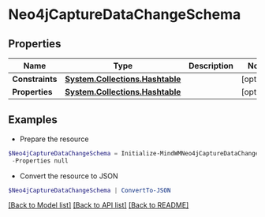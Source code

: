 # Neo4jCaptureDataChangeSchema
## Properties

Name | Type | Description | Notes
------------ | ------------- | ------------- | -------------
**Constraints** | [**System.Collections.Hashtable**](AnyType.md) |  | [optional] 
**Properties** | [**System.Collections.Hashtable**](AnyType.md) |  | [optional] 

## Examples

- Prepare the resource
```powershell
$Neo4jCaptureDataChangeSchema = Initialize-MindWMNeo4jCaptureDataChangeSchema  -Constraints null `
 -Properties null
```

- Convert the resource to JSON
```powershell
$Neo4jCaptureDataChangeSchema | ConvertTo-JSON
```

[[Back to Model list]](../README.md#documentation-for-models) [[Back to API list]](../README.md#documentation-for-api-endpoints) [[Back to README]](../README.md)

